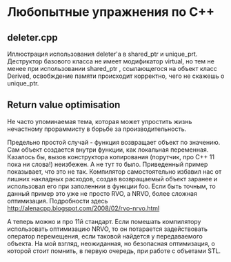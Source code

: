 # Любопытные упражнения по С++
## deleter.cpp
Иллюстрация использования deleter'а в shared_ptr и unique_prt.
Деструктор базового класса не имеет модификатор virtual, но тем не менее при использовании shared_ptr <Base>, ссылающегося на объект класс Derived, освобждение памяти происходит корректно, чего не скажешь о unique_ptr.
## Return value optimisation
Не часто упоминаемая тема, которая может упростить жизнь нечастному прораммисту в борьбе за производительность.
  
Предельно простой случай - функция возвращает объект по значению. Сам объект создается внутри функции, как локальная переменная. Казалось бы, вызов конструктора копирования (порутчик, про С++ 11 пока ни слова!) неизбежен. А не тут то было. Приведенный пример показывает, что это не так. Компилятор самостоятельно избавил нас от лишних накладных расходов, создав возвращаемый объект заранее и использовал его при заполеннии в функции foo. Если быть точным, то данный пример это уже не просто RVO, а NRVO, более сложная оптимизация. Подробности здесь http://alenacpp.blogspot.com/2008/02/rvo-nrvo.html

А теперь можно и про 11й стандарт. Если помешать компилятору использовать оптимизацию NRVO, то он потарается задействовать оператор перемещения, если таковой найдется у передаваемого объекта. На мой взгляд, неожиданная, но безопасная оптимизация, о которой стоит помнить, в первую очередь, при работе с объетами STL. 
